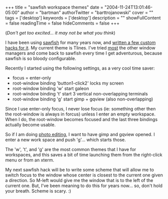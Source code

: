 +++
title = "sawfish workspace themes"
date = "2004-11-24T13:01:46-05:00"
author = "bartman"
authorTwitter = "barttrojanowski"
cover = ""
tags = ['desktop']
keywords = ['desktop']
description = ""
showFullContent = false
readingTime = false
hideComments = false
+++

<p>
(<i>Don't get too excited... it may not be what you think</i>)
</p>

<p>
I have been using <a href=http://sawmill.sourceforge.net/>sawfish</a> for 
many years now, and <a href=http://www.jukie.net/~bart/sawfish/> written 
a few custom hacks for it</a>.  My current theme is Tlines.  I've tried <a 
href=http://www.jukie.net/~bart/conf/xsession>most</a> the other window 
managers and come back to sawfish every time I get adventurous, because 
sawfish is so bloody configurable.
</p>

<p>
Recently I started using the following settings, as a very cool time 
saver:
<ul>
 <li> focus = enter-only
 <li> root-window binding 'button1-click2' locks my screen
 <li> root-window binding 'w' start galeon
 <li> root-window binding 't' start 3 vertical non-overlapping terminals
 <li> root-window binding 'g' start gimp + gqview (also non-overlapping)
</ul>
</p>

<p>
Since I use enter-only focus, I never lose focus (ie: something other then 
the root-window is always in forcus) unless I enter an empty workspace.
When I do, the root-window becomes focused and the last three bindings
actually become usable.
</p>

<p>
So if I am doing <a href=http://gallery.jukie.net>photo editing</a>, I want 
to have gimp and gqview opened.  I enter a new work space and push 'g'... 
which starts those.
</p>

<p>
The 'w', 't', and 'g' are the most common themes that I have for
workspaces, and this saves a bit of time launching them from the
right-click menu or from an xterm.
</p>

<p>
My next sawfish hack will be to write some scheme that will allow me to
switch focus to the window whose center is closest to the current one
given a direction.  So M-left would give me the window that is to the
left of the current one.  But, I've been meaning to do this for years
now... so, don't hold your breath.  Scheme is scary. :)
</p>
